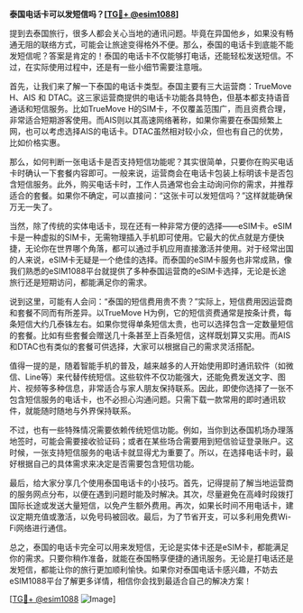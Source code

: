 **泰国电话卡可以发短信吗？[[TG💪+ @esim1088](https://t.me/s/esim1088)]**

提到去泰国旅行，很多人都会关心当地的通讯问题。毕竟在异国他乡，如果没有畅通无阻的联络方式，可能会让旅途变得格外不便。那么，泰国的电话卡到底能不能发短信呢？答案是肯定的！泰国的电话卡不仅能够打电话，还能轻松发送短信。不过，在实际使用过程中，还是有一些小细节需要注意哦。

首先，让我们来了解一下泰国的电话卡类型。泰国主要有三大运营商：TrueMove H、AIS 和 DTAC。这三家运营商提供的电话卡功能各具特色，但基本都支持语音通话和短信服务。比如TrueMove H的SIM卡，不仅覆盖范围广，而且资费合理，非常适合短期游客使用。而AIS则以其高速网络著称，如果你需要在泰国频繁上网，也可以考虑选择AIS的电话卡。DTAC虽然相对较小众，但也有自己的优势，比如价格实惠。

那么，如何判断一张电话卡是否支持短信功能呢？其实很简单，只要你在购买电话卡时确认一下套餐内容即可。一般来说，运营商会在电话卡包装上标明该卡是否包含短信服务。此外，购买电话卡时，工作人员通常也会主动询问你的需求，并推荐适合的套餐。如果你不确定，可以直接问：“这张卡可以发短信吗？”这样就能确保万无一失了。

当然，除了传统的实体电话卡，现在还有一种非常方便的选择——eSIM卡。eSIM卡是一种虚拟的SIM卡，无需物理插入手机即可使用。它最大的优点就是方便快捷，无论你在世界哪个角落，都可以通过手机应用直接激活并使用。对于经常出国的人来说，eSIM卡无疑是一个绝佳的选择。而泰国的eSIM卡服务也非常成熟，像我们熟悉的eSIM1088平台就提供了多种泰国运营商的eSIM卡选择，无论是长途旅行还是短期访问，都能满足你的需求。

说到这里，可能有人会问：“泰国的短信费用贵不贵？”实际上，短信费用因运营商和套餐不同而有所差异。以TrueMove H为例，它的短信资费通常是按条计费，每条短信大约几泰铢左右。如果你觉得单条短信太贵，也可以选择包含一定数量短信的套餐。比如有些套餐会赠送几十条甚至上百条短信，这样既划算又实用。而AIS和DTAC也有类似的套餐可供选择，大家可以根据自己的需求灵活搭配。

值得一提的是，随着智能手机的普及，越来越多的人开始使用即时通讯软件（如微信、Line等）来代替传统短信。这些软件不仅功能强大，还能免费发送文字、图片、视频等多种信息，非常适合与家人朋友保持联系。因此，即使你选择了一张不包含短信服务的电话卡，也不必担心沟通问题。只需下载一款常用的即时通讯软件，就能随时随地与外界保持联系。

不过，也有一些特殊情况需要依赖传统短信功能。例如，当你到达泰国机场办理落地签时，可能会需要接收验证码；或者在某些场合需要用到短信验证登录账户。这时候，一张支持短信服务的电话卡就显得尤为重要了。所以，在选择电话卡时，最好根据自己的具体需求来决定是否需要包含短信功能。

最后，给大家分享几个使用泰国电话卡的小技巧。首先，记得提前了解当地运营商的服务网点分布，以便在遇到问题时能及时解决。其次，尽量避免在高峰时段拨打国际长途或发送大量短信，以免产生额外费用。再次，如果长时间不用电话卡，建议定期充值或激活，以免号码被回收。最后，为了节省开支，可以多利用免费Wi-Fi网络进行通信。

总之，泰国的电话卡完全可以用来发短信，无论是实体卡还是eSIM卡，都能满足你的需求。只要你稍作准备，就能在泰国畅享便捷的通讯服务。无论是打电话还是发短信，都能让你的旅行更加顺利愉快。如果你对泰国电话卡感兴趣，不妨去eSIM1088平台了解更多详情，相信你会找到最适合自己的解决方案！

[[TG💪+ @esim1088](https://t.me/s/esim1088) ![Image](https://i.postimg.cc/4NQfJmqS/Snipaste-2025-05-13-00-14-12.png)]